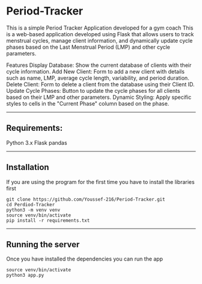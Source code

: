 # Period-Tracker
This is a simple Period Tracker Application developed for a gym coach
This is a web-based application developed using Flask that allows users to track menstrual cycles, manage client information, and dynamically update cycle phases based on the Last Menstrual Period (LMP) and other cycle parameters.

Features
Display Database: Show the current database of clients with their cycle information.
Add New Client: Form to add a new client with details such as name, LMP, average cycle length, variability, and period duration.
Delete Client: Form to delete a client from the database using their Client ID.
Update Cycle Phases: Button to update the cycle phases for all clients based on their LMP and other parameters.
Dynamic Styling: Apply specific styles to cells in the "Current Phase" column based on the phase.

---

## Requirements:
Python 3.x
Flask
pandas

---

## Installation
If you are using the program for the first time you have to install the libraries first
```
git clone https://github.com/Youssef-216/Period-Tracker.git
cd Perdiod-Tracker
python3 -m venv venv
source venv/bin/activate
pip install -r requirements.txt
```

---

## Running the server
Once you have installed the dependencies you can run the app
```
source venv/bin/activate
python3 app.py
```
